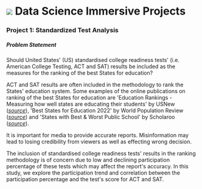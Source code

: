 # ![](https://ga-dash.s3.amazonaws.com/production/assets/logo-9f88ae6c9c3871690e33280fcf557f33.png) Data Science Immersive Projects

### Project 1: Standardized Test Analysis

##### Problem Statement

Should United States' (US) standardised college readiness tests' (i.e. American College Testing, ACT and SAT) results be included as the measures for the ranking of the best States for education?
 
ACT and SAT results are often included in the methodology to rank the States' education system. Some examples of the online publications on ranking of the best States for education are 'Education Rankings - Measuring how well states are educating their students' by USNew ([*source*](https://www.usnews.com/news/best-states/rankings/education/prek-12)), 'Best States for Education 2022' by World Population Review ([*source*](https://worldpopulationreview.com/state-rankings/best-states-for-education)) and 'States with Best & Worst Public School' by Scholaroo ([*source*](https://scholaroo.com/report/state-education-rankings/)).

It is important for media to provide accurate reports. Misinformation may lead to losing credibility from viewers as well as effecting wrong decision. 

The inclusion of standardised college readiness tests' results in the ranking methodology is of concern due to low and declining participation percentage of these tests which may affect the report's accuracy. In this study, we explore the participation trend and correlation between the participation percentage and the test's score for ACT and SAT.